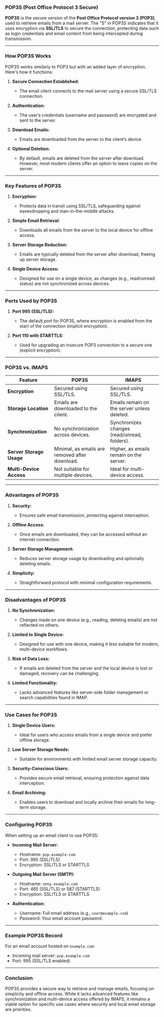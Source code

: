 ### **POP3S (Post Office Protocol 3 Secure)**

**POP3S** is the secure version of the **Post Office Protocol version 3 (POP3)**, used to retrieve emails from a mail server. The "S" in POP3S indicates that it uses encryption via **SSL/TLS** to secure the connection, protecting data such as login credentials and email content from being intercepted during transmission.

---

### **How POP3S Works**

POP3S works similarly to POP3 but with an added layer of encryption. Here's how it functions:

1. **Secure Connection Established:**
   - The email client connects to the mail server using a secure SSL/TLS connection.
   
2. **Authentication:**
   - The user’s credentials (username and password) are encrypted and sent to the server.

3. **Download Emails:**
   - Emails are downloaded from the server to the client’s device.

4. **Optional Deletion:**
   - By default, emails are deleted from the server after download. However, most modern clients offer an option to leave copies on the server.

---

### **Key Features of POP3S**

1. **Encryption:**
   - Protects data in transit using SSL/TLS, safeguarding against eavesdropping and man-in-the-middle attacks.

2. **Simple Email Retrieval:**
   - Downloads all emails from the server to the local device for offline access.

3. **Server Storage Reduction:**
   - Emails are typically deleted from the server after download, freeing up server storage.

4. **Single Device Access:**
   - Designed for use on a single device, as changes (e.g., read/unread status) are not synchronized across devices.

---

### **Ports Used by POP3S**

1. **Port 995 (SSL/TLS):**
   - The default port for POP3S, where encryption is enabled from the start of the connection (implicit encryption).

2. **Port 110 with STARTTLS:**
   - Used for upgrading an insecure POP3 connection to a secure one (explicit encryption).

---

### **POP3S vs. IMAPS**

| **Feature**                | **POP3S**                                    | **IMAPS**                                      |
|-----------------------------|----------------------------------------------|-----------------------------------------------|
| **Encryption**             | Secured using SSL/TLS.                      | Secured using SSL/TLS.                        |
| **Storage Location**       | Emails are downloaded to the client.         | Emails remain on the server unless deleted.   |
| **Synchronization**        | No synchronization across devices.           | Synchronizes changes (read/unread, folders).  |
| **Server Storage Usage**   | Minimal, as emails are removed after download.| Higher, as emails remain on the server.       |
| **Multi-Device Access**    | Not suitable for multiple devices.           | Ideal for multi-device access.                |

---

### **Advantages of POP3S**

1. **Security:**
   - Ensures safe email transmission, protecting against interception.
   
2. **Offline Access:**
   - Once emails are downloaded, they can be accessed without an internet connection.

3. **Server Storage Management:**
   - Reduces server storage usage by downloading and optionally deleting emails.

4. **Simplicity:**
   - Straightforward protocol with minimal configuration requirements.

---

### **Disadvantages of POP3S**

1. **No Synchronization:**
   - Changes made on one device (e.g., reading, deleting emails) are not reflected on others.

2. **Limited to Single Device:**
   - Designed for use with one device, making it less suitable for modern, multi-device workflows.

3. **Risk of Data Loss:**
   - If emails are deleted from the server and the local device is lost or damaged, recovery can be challenging.

4. **Limited Functionality:**
   - Lacks advanced features like server-side folder management or search capabilities found in IMAP.

---

### **Use Cases for POP3S**

1. **Single Device Users:**
   - Ideal for users who access emails from a single device and prefer offline storage.
   
2. **Low Server Storage Needs:**
   - Suitable for environments with limited email server storage capacity.

3. **Security-Conscious Users:**
   - Provides secure email retrieval, ensuring protection against data interception.

4. **Email Archiving:**
   - Enables users to download and locally archive their emails for long-term storage.

---

### **Configuring POP3S**

When setting up an email client to use POP3S:

- **Incoming Mail Server:**
  - Hostname: `pop.example.com`
  - Port: 995 (SSL/TLS)
  - Encryption: SSL/TLS or STARTTLS

- **Outgoing Mail Server (SMTP):**
  - Hostname: `smtp.example.com`
  - Port: 465 (SSL/TLS) or 587 (STARTTLS)
  - Encryption: SSL/TLS or STARTTLS

- **Authentication:**
  - Username: Full email address (e.g., `user@example.com`)
  - Password: Your email account password.

---

### **Example POP3S Record**

For an email account hosted on `example.com`:
- Incoming mail server: `pop.example.com`
- Port: 995 (SSL/TLS enabled)

---

### **Conclusion**

POP3S provides a secure way to retrieve and manage emails, focusing on simplicity and offline access. While it lacks advanced features like synchronization and multi-device access offered by IMAPS, it remains a viable option for specific use cases where security and local email storage are priorities. 
